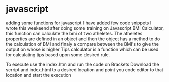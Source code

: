 # javascript
adding some functions for javascript
I have added few code snippets I wrote this weekeend after doing some training on Javascript
BMI Calculator, this function can calculate the bmi of two atheletes. The atheletes properties are defined in an object and then the object has a method to do the calculation of BMI and finaly a compare between the BMI's to give the output on whose is higher
Tips calculator is a function which can be used for calculating tips based upon some desired rule.

To execute use the index.htm and run the code on Brackets 
Download the scrript and index.html to a desired location and point you code editor to that location and start the execution
